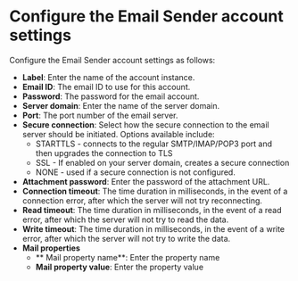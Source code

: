 # Configure the Email Sender account settings

Configure the Email Sender account settings as follows:

* **Label**: Enter the name of the account instance.
* **Email ID**: The email ID to use for this account.
* **Password**: The password for the email account.
* **Server domain**: Enter the name of the server domain.
* **Port**: The port number of the email server.
* **Secure connection**: Select how the secure connection to the email server should be initiated. Options available include:
  * STARTTLS - connects to the regular SMTP/IMAP/POP3 port and then upgrades the connection to TLS
  * SSL - If enabled on your server domain, creates a secure connection
  * NONE - used if a secure connection is not configured.
* **Attachment password**: Enter the password of the attachment URL.
* **Connection timeout**: The time duration in milliseconds, in the event of a connection error, after which the server will not try reconnecting.&#x20;
* **Read timeout**: The time duration in milliseconds, in the event of a read error, after which the server will not try to read the data.&#x20;
* **Write timeout**: The time duration in milliseconds, in the event of a write error, after which the server will not try to write the data.&#x20;
* **Mail properties**
  * ** Mail property name**: Enter the property name
  * **Mail property value**: Enter the property value
